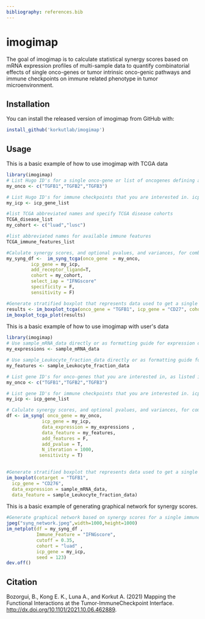 ```yaml
---
bibliography: references.bib
---
```


# imogimap

<!-- badges: start -->

<!-- badges: end -->

The goal of imogimap is to calculate statistical synergy scores based on mRNA expression profiles of multi-sample data to quantify combinatorial effects of single onco-genes or tumor intrinsic onco-genic pathways and immune checkpoints on immune related phenotype in tumor microenvironment.

## Installation

You can install the released version of imogimap from GitHub with:

``` r
install_github('korkutlab/imogimap')
```

## Usage

This is a basic example of how to use imogimap with TCGA data

``` r
library(imogimap)
# List Hugo ID's for a single onco-gene or list of oncogenes defining an onco-genic pathway  signature
my_onco <- c("TGFB1","TGFB2","TGFB3")

# List Hugo ID's for immune checkpoints that you are interested in. icp_gene_list can be used as default
my_icp <- icp_gene_list

#list TCGA abbreviated names and specify TCGA disease cohorts 
TCGA_disease_list
my_cohort <- c("luad","lusc")

#list abbreviated names for available immune features
TCGA_immune_features_list

#Calulate synergy scores, and optional pvalues, and variances, for combinatorial effects of all gene pairs on all immune phenotypes as listed in TCGA_immune_features_list
my_syng_df <-  im_syng_tcga(onco_gene  = my_onco,
         icp_gene = my_icp, 
         add_receptor_ligand=T,
         cohort = my_cohort, 
         select_iap = "IFNGscore"
         specificity = F,
         sensitivity = F)

#Generate stratified boxplot that represents data used to get a single synergy score.
results <- im_boxplot_tcga(onco_gene = "TGFB1", icp_gene = "CD27", cohort = "luad", Immune_phenotype = "IFNGscore")
im_boxplot_tcga_plot(results)
```

This is a basic example of how to use imogimap with user's data

``` r
library(imogimap)
# Use sample_mRNA_data directly or as formatting guide for expression data
my_expressions <- sample_mRNA_data

# Use sample_Leukocyte_fraction_data directly or as formatting guide for immune feature/phenotype data
my_features <- sample_Leukocyte_fraction_data

# List gene ID's for onco-genes that you are interested in, as listed in your data
my_onco <- c("TGFB1","TGFB2","TGFB3")

# List gene ID's for immune checkpoints that you are interested in. icp_gene_list can be used as default.
my_icp <- icp_gene_list

# Calulate synergy scores, and optional pvalues, and variances, for combinatorial effects of all gene pairs on immune features. 
df <- im_syng( onco_gene = my_onco,
             icp_gene = my_icp,
             data_expression = my_expressions ,
             data_feature = my_features,
             add_features = F,
             add_pvalue = T,
             N_iteration = 1000,
            sensitivity = T)

 
#Generate stratified boxplot that represents data used to get a single synergy score.
im_boxplot(cotarget = "TGFB1", 
  icp_gene = "CD276",
  data_expression = sample_mRNA_data,
  data_feature = sample_Leukocyte_fraction_data)
```

This is a basic example of generating graphical network for synergy scores.

``` r
#Generate graphical network based on synergy scores for a single immune feature
jpeg("syng_network.jpeg",width=1000,height=1000)
im_netplot(df = my_syng_df ,
           Immune_Feature = "IFNGscore",
           cutoff = 0.35,
           cohort = "luad" ,
           icp_gene = my_icp,
           seed = 123)
dev.off()
```

## Citation

Bozorgui, B., Kong E. K., Luna A., and Korkut A. (2021) Mapping the Functional Interactions at the Tumor-ImmuneCheckpoint Interface.
<http://dx.doi.org/10.1101/2021.10.06.462889>.

